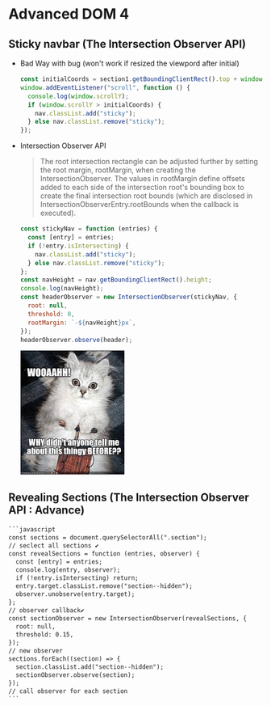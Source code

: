 # Advanced DOM 4

## Sticky navbar (The Intersection Observer API)

- Bad Way with bug (won't work if resized the viewpord after initial)

  ```javascript
  const initialCoords = section1.getBoundingClientRect().top + window.scrollY;
  window.addEventListener("scroll", function () {
    console.log(window.scrollY);
    if (window.scrollY > initialCoords) {
      nav.classList.add("sticky");
    } else nav.classList.remove("sticky");
  });
  ```

- Intersection Observer API

  > The root intersection rectangle can be adjusted further by setting the root margin, rootMargin, when creating the IntersectionObserver. The values in rootMargin define offsets added to each side of the intersection root's bounding box to create the final intersection root bounds (which are disclosed in IntersectionObserverEntry.rootBounds when the callback is executed).

  ```javascript
  const stickyNav = function (entries) {
    const [entry] = entries;
    if (!entry.isIntersecting) {
      nav.classList.add("sticky");
    } else nav.classList.remove("sticky");
  };
  const navHeight = nav.getBoundingClientRect().height;
  console.log(navHeight);
  const headerObserver = new IntersectionObserver(stickyNav, {
    root: null,
    threshold: 0,
    rootMargin: `-${navHeight}px`,
  });
  headerObserver.observe(header);
  ```

  ![](img/mingblow1.jfif)

## Revealing Sections (The Intersection Observer API : Advance)

    ```javascript
    const sections = document.querySelectorAll(".section");
    // seclect all sections ✔
    const revealSections = function (entries, observer) {
      const [entry] = entries;
      console.log(entry, observer);
      if (!entry.isIntersecting) return;
      entry.target.classList.remove("section--hidden");
      observer.unobserve(entry.target);
    };
    // observer callback✔
    const sectionObserver = new IntersectionObserver(revealSections, {
      root: null,
      threshold: 0.15,
    });
    // new observer
    sections.forEach((section) => {
      section.classList.add("section--hidden");
      sectionObserver.observe(section);
    });
    // call observer for each section
    ```
